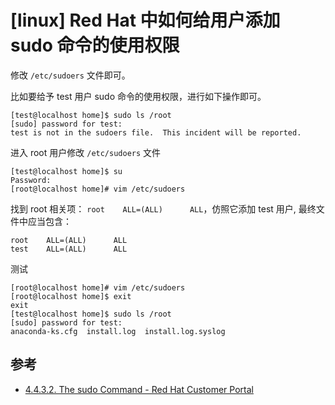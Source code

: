 # [linux] Red Hat 中如何给用户添加 sudo 命令的使用权限

修改 `/etc/sudoers` 文件即可。

比如要给予 test 用户 sudo 命令的使用权限，进行如下操作即可。

    [test@localhost home]$ sudo ls /root
    [sudo] password for test:
    test is not in the sudoers file.  This incident will be reported.
进入 root 用户修改 `/etc/sudoers` 文件

    [test@localhost home]$ su
    Password:
    [root@localhost home]# vim /etc/sudoers
找到 root 相关项： `root    ALL=(ALL)      ALL`，仿照它添加 test 用户,
最终文件中应当包含：

    root    ALL=(ALL)      ALL
    test    ALL=(ALL)      ALL
测试

    [root@localhost home]# vim /etc/sudoers
    [root@localhost home]$ exit
    exit
    [test@localhost home]$ sudo ls /root
    [sudo] password for test:
    anaconda-ks.cfg  install.log  install.log.syslog

## 参考

 * [4.4.3.2. The sudo Command - Red Hat Customer Portal](https://access.redhat.com/knowledge/docs/en-US/Red_Hat_Enterprise_Linux/4/html/Security_Guide/s3-wstation-privileges-limitroot-sudo.html "4.4.3.2. The sudo Command - Red Hat Customer Portal")

